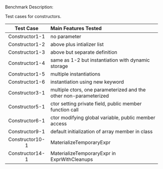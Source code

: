 Benchmark Description:

Test cases for constructors.

| Test Case         | Main Features Tested |
| :----:            | :---                 |
| Constructor1-1    | no parameter         |
| Constructor1-2    | above plus intializer list|
| Constructor1-3    | above but separate definition|
| Constructor1-4    | same as 1-2 but instantiation with dynamic storage|
| Constructor1-5    | multiple instantiations|
| Constructor1-6    | instantiation using new keyword|
| Constructor3-1    | multiple ctors, one parameterized and the other non-parameterized|
| Constructor5-1    | ctor setting private field, public member function call|
| Constructor6-1    | ctor modifying global variable, public member access|
| Constructor9-1    | default initialization of array member in class|
| Constructor10-1   | MaterializeTemporaryExpr|
| Constructor14-1   | MaterializeTemporaryExpr in ExprWithCleanups|
